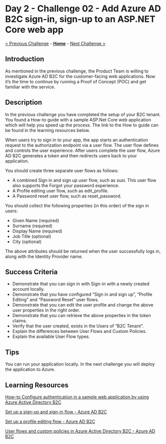 # Day 2 - Challenge 02 - Add Azure AD B2C sign-in, sign-up to an ASP.NET Core web app 

 [< Previous Challenge](./Challenge_D2_01.md) - **[Home](../README.md)** - [Next Challenge >](./Challenge_D2_03.md)
## Introduction

As mentioned in the previous challenge, the Product Team is willing to investigate Azure AD B2C for the customer-facing web applications. Now it’s the time to continue by running a Proof of Concept (POC) and get familiar with the service.

## Description

In the previous challenge you have completed the setup of your B2C tenant. You found a How-to guide with a sample ASP.Net Core web application which will  help you speed up the process. The link to the How to guide can be found in the learning resources below.

When users try to sign in to your app, the app starts an authentication request to the authorization endpoint via a user flow. The user flow defines and controls the user experience. After users complete the user flow, Azure AD B2C generates a token and then redirects users back to your application.

You should create three separate user flows as follows:

- A combined Sign in and sign up user flow, such as susi. This user flow also supports the Forgot your password experience.
- A Profile editing user flow, such as edit_profile.
- A Password reset user flow, such as reset_password.

You should collect the following properties (in this order) of the sign in users:

- Given Name (required)
- Surname (required)
- Display Name (required)
- Job Title (optional)
- City (optional)

The above attributes should be returned when the user successfully logs in, along with the Identity Provider name.

## Success Criteria

- Demonstrate that you can sign in with Sign-in with a newly created account locally.
- Demonstrate that you have configured “Sign in and sign up”, “Profile Editing” and “Password Reset” user flows.
- Demonstrate that you can edit the user profile and change the above user properties in the right order.
- Demonstrate that you can retrieve the above properties in the token claims.
- Verify that the user created, exists in the Users of “B2C Tenant”.
- Explain the differences between User Flows and Custom Policies.
- Explain the available User Flow types.

## Tips

You can run your application locally. In the next challenge you will deploy the application to Azure.

## Learning Resources

[How-to Configure authentication in a sample web application by using Azure Active Directory B2C](https://learn.microsoft.com/en-us/azure/active-directory-b2c/configure-authentication-sample-web-app?tabs=visual-studio)

[Set up a sign-up and sign-in flow - Azure AD B2C](https://learn.microsoft.com/en-us/azure/active-directory-b2c/add-sign-up-and-sign-in-policy?pivots=b2c-user-flow)

[Set up a profile editing flow - Azure AD B2C](https://learn.microsoft.com/en-us/azure/active-directory-b2c/add-profile-editing-policy?pivots=b2c-user-flow)

[User flows and custom policies in Azure Active Directory B2C - Azure AD B2C](https://learn.microsoft.com/en-us/azure/active-directory-b2c/user-flow-overview)
